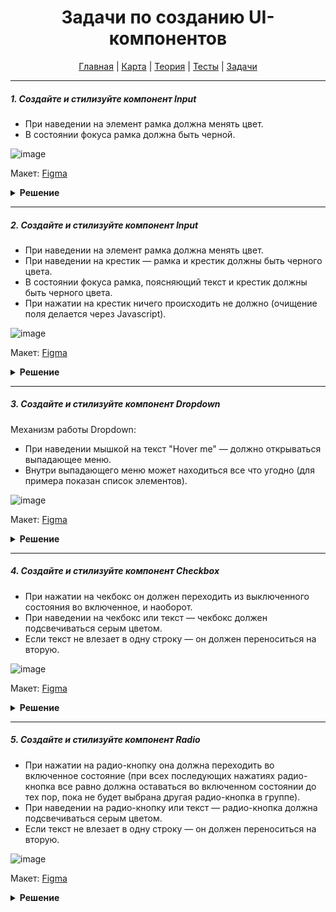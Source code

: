 <div align="center">

# Задачи по созданию UI-компонентов

[Главная](https://github.com/dollaween/junior-roadmap/)
|
[Карта](/roadmap/README.md)
|
[Теория](/theory/README.md)
|
[Тесты](/tests/README.md)
|
[Задачи](/tasks/README.md)

</div>

---

##### 1. Создайте и стилизуйте компонент Input

- При наведении на элемент рамка должна менять цвет.
- В состоянии фокуса рамка должна быть черной.

![image](https://user-images.githubusercontent.com/48933270/123074398-eb331400-d41f-11eb-9846-438b07a09996.png)

Макет: [Figma](https://www.figma.com/file/PnnS2RDlKkxS20vZGoKTRy/Tasks?node-id=188%3A1)

<details><summary><b>Решение</b></summary>
<p>

```html
<input class="input" type="text" placeholder="Enter your login..">
```

```css
.input {
  width: 240px;
  font-size: 14px;
  padding: 8px 10px;
  border-radius: 4px;
  border: 1px solid #bfbfbf;
  cursor: pointer;
  outline: none;
}

.input:hover,
.input:focus {
  border-color: #000;
}

.input::placeholder {
  color: #bfbfbf;
}
```

</p>
</details>

---

##### 2. Создайте и стилизуйте компонент Input

- При наведении на элемент рамка должна менять цвет.
- При наведении на крестик — рамка и крестик должны быть черного цвета.
- В состоянии фокуса рамка, поясняющий текст и крестик должны быть черного цвета.
- При нажатии на крестик ничего происходить не должно (очищение поля делается через Javascript).

![image](https://user-images.githubusercontent.com/48933270/123079444-a067cb00-d424-11eb-9abd-302ee765ad35.png)

Макет: [Figma](https://www.figma.com/file/PnnS2RDlKkxS20vZGoKTRy/Tasks?node-id=188%3A2)

<details><summary><b>Решение</b></summary>
<p>

```html
<label class="input">
  <p class="input__label">Optional label</p>
  <div class="input__container">
    <input class="input__field" type="text" placeholder="Enter your login..">
    <svg class="input__clear-button" viewBox="0 0 20 20">
      <path d="M5.34119 4.57509C5.12965 4.36356 4.78669 4.36356 4.57515 4.57509C4.36362 4.78663 4.36362 5.12959 4.57515 5.34113L9.234 9.99997L4.65887 14.5751C4.44734 14.7866 4.44734 15.1296 4.65887 15.3411C4.87041 15.5527 5.21337 15.5527 5.42491 15.3411L10 10.766L14.5752 15.3411C14.7867 15.5527 15.1297 15.5527 15.3412 15.3411C15.5527 15.1296 15.5527 14.7866 15.3412 14.5751L10.7661 9.99997L15.4249 5.34113C15.6364 5.12959 15.6364 4.78663 15.4249 4.57509C15.2134 4.36356 14.8704 4.36356 14.6589 4.57509L10 9.23394L5.34119 4.57509Z" />
    </svg>
  </div>
</label>

```

```css
.input {
  cursor: pointer;
}

.input:focus-within .input__label {
  color: #000;
}

.input:focus-within .input__clear-button {
  fill: #000;
}

.input__label,
.input__field {
  font-size: 14px;
  line-height: 16px;
}

.input__label {
  margin-bottom: 4px;
  color: #bfbfbf;
}

.input__container {
  width: 240px;
  display: flex;
  align-items: center;
  padding: 4px 10px;
  box-sizing: border-box;
  border: 1px solid #bfbfbf;
  border-radius: 4px;
}

.input__container:hover,
.input__container:focus-within {
  border-color: #000;
}

.input__field {
  flex-grow: 1;
  padding: 0;
  border: none;
  outline: none;
  cursor: pointer;
}

.input__field::placeholder {
  color: #bfbfbf;
}

.input__clear-button {
  width: 24px;
  height: 24px;
  fill: #bfbfbf;
}

.input__clear-button:hover {
  fill: #000;
}
```

</p>
</details>

---

##### 3. Создайте и стилизуйте компонент Dropdown

Механизм работы Dropdown:
- При наведении мышкой на текст "Hover me" — должно открываться выпадающее меню.
- Внутри выпадающего меню может находиться все что угодно (для примера показан список элементов).

![image](https://user-images.githubusercontent.com/48933270/123455872-dfe01400-d5ea-11eb-90c9-22d3d231c874.png)

Макет: [Figma](https://www.figma.com/file/PnnS2RDlKkxS20vZGoKTRy/Tasks?node-id=188%3A3)

<details><summary><b>Решение</b></summary>
<p>

```html
<div class="dropdown">
  <div class="dropdown__trigger">
    <span>Hover me</span>
    <svg width="20" height="20" viewBox="0 0 24 24" fill="none" xmlns="http://www.w3.org/2000/svg">
      <path d="M5.11972 8.56009C5.11972 8.38009 5.18972 8.21009 5.32972 8.08009C5.59972 7.84009 6.00972 7.86009 6.24972 8.12009L11.99 14.4892L17.54 8.08006C17.78 7.81006 18.19 7.80006 18.46 8.04006C18.72 8.28006 18.74 8.69006 18.5 8.96006L12.51 15.8592C12.23 16.1692 11.75 16.1692 11.47 15.8592L5.28972 9.00009C5.16972 8.87009 5.11972 8.72009 5.11972 8.56009Z" fill="black"/>
    </svg>
  </div>
  <div class="dropdown__menu">
    <ul class="dropdown__list">
      <li class="dropdown__item">Element 1</li>
      <li class="dropdown__item">Element 2</li>
      <li class="dropdown__item">Element 3</li>
      <li class="dropdown__item">Element 4</li>
    </ul>
  </div>
</div>
```

```css
body {
  font-family: Arial, sans-serif;
  font-size: 14px;
  line-height: 20px;
}

.dropdown {
  position: relative;
}

.dropdown:hover .dropdown__menu {
  opacity: 1;
  pointer-events: auto;
}

.dropdown__trigger {
  display: flex;
  cursor: default;
}

.dropdown__menu {
  position: absolute;
  top: 100%;
  left: 0;
  width: 150px;
  padding: 10px;
  border-radius: 4px;
  box-shadow: 0 4px 10px rgba(0, 0, 0, .2);
  opacity: 0;
  pointer-events: none;
}

.dropdown__item {
  margin-bottom: 4px;
}

.dropdown__item:last-child {
  margin-bottom: 0;
}
```

</p>
</details>

---

##### 4. Создайте и стилизуйте компонент Checkbox

- При нажатии на чекбокс он должен переходить из выключенного состояния во включенное, и наоборот.
- При наведении на чекбокс или текст — чекбокс должен подсвечиваться серым цветом.
- Если текст не влезает в одну строку — он должен переноситься на вторую.

![image](https://user-images.githubusercontent.com/48933270/123470786-8a613280-d5fd-11eb-9db8-94ce1ff8a3f1.png)

Макет: [Figma](https://www.figma.com/file/PnnS2RDlKkxS20vZGoKTRy/Tasks?node-id=188%3A4)

<details><summary><b>Решение</b></summary>
<p>

  Проблема стандартного чекбокса `<input type="checkbox">` в том, что он крайне ограничен в стилизации (например, ему нельзя задать значения `background-color` или `border`).

  Для обхода ограничений чекбокса, нам нужно создать его заменитель и работать с ним. В качестве заменителя в примере создан элемент `.checkbox__icon-box`. Его мы и будем стилизовать отталкиваясь от псевдокласса `:checked` оригинального чекбокса.

```html
<label class="checkbox">
  <input class="checkbox__input" type="checkbox">
  <span class="checkbox__icon-box">
    <svg class="checkbox__icon" viewBox="3 3 18 18" fill="none" xmlns="http://www.w3.org/2000/svg">
      <path d="M10.2118 15.7333C10.6014 16.0996 11.2413 16.0865 11.617 15.7071L17.766 9.4281C18.0999 9.0749 18.0721 8.53857 17.7104 8.22462C17.3487 7.91067 16.7644 7.92375 16.4305 8.27694L10.8796 13.9542L7.54075 10.8147C7.19295 10.4877 6.60865 10.4877 6.26085 10.8147C5.91305 11.1417 5.91305 11.6912 6.26085 12.0182L10.2118 15.7333Z"/>
    </svg>
  </span>
  <span class="checkbox__text">Example text</span>
</label>
```

```css
.checkbox {
  position: relative;
  display: inline-flex;
  align-items: center;
  cursor: pointer;
}

.checkbox:hover .checkbox__icon-box {
  background: #d9d9d9;
}

.checkbox__input {
  position: absolute;
  width: 0;
  height: 0;
  margin: 0;
  visibility: hidden;
  pointer-events: none;
}

.checkbox__input:checked + .checkbox__icon-box {
  background: #fa8c16;
  border-color: #fa8c16;
}
.checkbox__input:checked + .checkbox__icon-box .checkbox__icon {
  fill: white;
}

.checkbox__icon-box {
  width: 14px;
  height: 14px;
  display: flex;
  align-items: center;
  flex-shrink: 0;
  border: 1px solid #000;
  border-radius: 2px;
}

.checkbox__icon {
  width: 14px;
  height: 14px;
  fill: transparent;
}

.checkbox__text {
  margin-left: 4px;
}
```

</p>
</details>

---

##### 5. Создайте и стилизуйте компонент Radio

- При нажатии на радио-кнопку она должна переходить во включенное состояние (при всех последующих нажатиях радио-кнопка все равно должна оставаться во включенном состоянии до тех пор, пока не будет выбрана другая радио-кнопка в группе).
- При наведении на радио-кнопку или текст — радио-кнопка должна подсвечиваться серым цветом.
- Если текст не влезает в одну строку — он должен переноситься на вторую.

![image](https://user-images.githubusercontent.com/48933270/123470690-70bfeb00-d5fd-11eb-9898-5a416332f273.png)

Макет: [Figma](https://www.figma.com/file/PnnS2RDlKkxS20vZGoKTRy/Tasks?node-id=188%3A5)

<details><summary><b>Решение</b></summary>
<p>
  
  Проблемы стандартных радио-кнопок `<input type="radio">` те же, что и у стандартных чекбоксов — ограниченная стилизация. И решение этой проблемы аналогичное — добавление заменителя (в примере это `.radio__icon-box`).

```html
<label class="radio">
  <input class="radio__input" type="radio">
  <span class="radio__icon-box"></span>
  <span class="radio__text">Example text</span>
</label>
```

```css
.radio {
  position: relative;
  display: inline-flex;
  align-items: center;
  cursor: pointer;
}

.radio:hover .radio__icon-box {
  background: #d9d9d9;
}

.radio__input {
  position: absolute;
  width: 0;
  height: 0;
  margin: 0;
  visibility: hidden;
  pointer-events: none;
}

.radio__input:checked + .radio__icon-box {
  border-color: #fa8c16;
  background: white;
}

.radio__input:checked + .radio__icon-box:after {
  background: #fa8c16;
}

.radio__icon-box {
  position: relative;
  width: 16px;
  height: 16px;
  display: flex;
  align-items: center;
  flex-shrink: 0;
  box-sizing: border-box;
  border: 1px solid #000;
  border-radius: 50%;
}

.radio__icon-box:after {
  position: absolute;
  content: '';
  width: 10px;
  height: 10px;
  left: 50%;
  top: 50%;
  transform: translate(-50%, -50%);
  background: transparent;
  border-radius: 50%;
}

.radio__text {
  margin-left: 4px;
}
```

</p>
</details>

